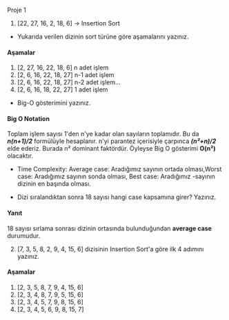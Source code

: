 Proje 1
1. [22, 27, 16, 2, 18, 6] -> Insertion Sort

- Yukarıda verilen dizinin sort türüne göre aşamalarını yazınız.
#### **Aşamalar**
1. [2, 27, 16, 22, 18, 6] n adet işlem
2. [2, 6, 16, 22, 18, 27] n-1 adet işlem
3. [2, 6, 16, 22, 18, 27] n-2 adet işlem...
4. [2, 6, 16, 18, 22, 27] 1 adet işlem

- Big-O gösterimini yazınız.
#### **Big O Notation**
Toplam işlem sayısı 1'den n'ye kadar olan sayıların toplamıdır. Bu da ***n(n+1)/2*** formülüyle hesaplanır. n'yi parantez içerisiyle çarpınca ***(n²+n)/2*** elde ederiz. Burada n² dominant faktördür. Öyleyse Big O gösterimi **O(n²)** olacaktır.

- Time Complexity: Average case: Aradığımız sayının ortada olması,Worst case: Aradığımız sayının sonda olması, Best case: Aradığımız -sayının dizinin en başında olması.

- Dizi sıralandıktan sonra 18 sayısı hangi case kapsamına girer? Yazınız.
#### **Yanıt**
18 sayısı sırlama sonrası dizinin ortasında bulunduğundan **average case** durumudur.


2. [7, 3, 5, 8, 2, 9, 4, 15, 6] dizisinin Insertion Sort'a göre ilk 4 adımını yazınız.

#### **Aşamalar**
1. [2, 3, 5, 8, 7, 9, 4, 15, 6]
2. [2, 3, 4, 8, 7, 9, 5, 15, 6]
3. [2, 3, 4, 5, 7, 9, 8, 15, 6]
4. [2, 3, 4, 5, 6, 9, 8, 15, 7]
